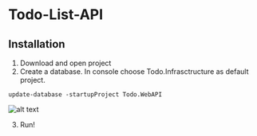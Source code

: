 # Todo-List-API

## Installation

1. Download and open project
2. Create a database. In console choose Todo.Infrasctructure as default project.  
```
update-database -startupProject Todo.WebAPI
```
![alt text](https://i.imgur.com/FSpsnqS.png)

3. Run!
